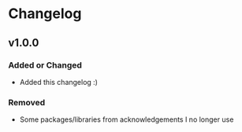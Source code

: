 
# Changelog

## v1.0.0

### Added or Changed
- Added this changelog :)

### Removed

- Some packages/libraries from acknowledgements I no longer use